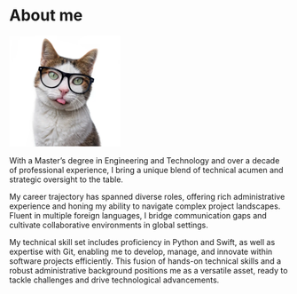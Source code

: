 # About me  
<img src="me.jpg" alt="drawing" width="200"/>

With a Master’s degree in Engineering and Technology and over a decade of professional experience, I bring a unique blend of technical acumen and strategic oversight to the table.  

My career trajectory has spanned diverse roles, offering rich administrative experience and honing my ability to navigate complex project landscapes. Fluent in multiple foreign languages, I bridge communication gaps and cultivate collaborative environments in global settings.  

My technical skill set includes proficiency in Python and Swift, as well as expertise with Git, enabling me to develop, manage, and innovate within software projects efficiently. This fusion of hands-on technical skills and a robust administrative background positions me as a versatile asset, ready to tackle challenges and drive technological advancements.
